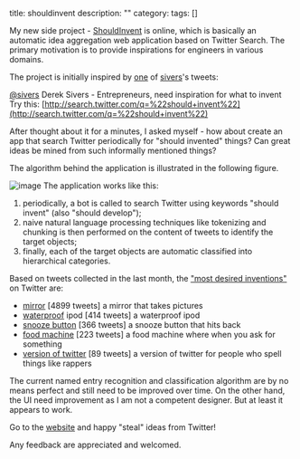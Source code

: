 title: shouldinvent
description: ""
category:
tags: []


My new side project -
[ShouldInvent](http://shouldinvent.hanxiaogang.com/) is online, which is
basically an automatic idea aggregation web application based on Twitter
Search. The primary motivation is to provide inspirations for engineers
in various domains.

The project is initially inspired by
[one](http://twitter.com/#!/sivers/status/77683713793736704) of
[sivers](http://twitter.com/#!/sivers)'s tweets:

[@sivers](http://twitter.com/#!/sivers) Derek Sivers - Entrepreneurs,
need inspiration for what to invent Try this:
[http://search.twitter.com/q=%22should+invent%22](http://search.twitter.com/q=%22should+invent%22)

After thought about it for a minutes, I asked myself - how about create
an app that search Twitter periodically for "should invented" things?
Can great ideas be mined from such informally mentioned things?

The algorithm behind the application is illustrated in the following
figure.

![image](http://hanxiaogang.com/site_media/static/images/posts/how.png)
The application works like this:

1.  periodically, a bot is called to search Twitter using keywords
    "should invent" (also "should develop");
2.  naive natural language processing techniques like tokenizing and
    chunking is then performed on the content of tweets to identify the
    target objects;
3.  finally, each of the target objects are automatic classified into
    hierarchical categories.

Based on tweets collected in the last month, the ["most desired
inventions"](http://shouldinvent.hanxiaogang.com/%20sort=tweet_count&dir=asc)
on Twitter are:

-   [mirror](http://shouldinvent.hanxiaogang.com/invent/1) [4899 tweets]
    a mirror that takes pictures
-   [waterproof](http://shouldinvent.hanxiaogang.com/invent/1664) ipod
    [414 tweets] a waterproof ipod
-   [snooze button](http://shouldinvent.hanxiaogang.com/invent/234) [366
    tweets] a snooze button that hits back
-   [food machine](http://shouldinvent.hanxiaogang.com/invent/172) [223
    tweets] a food machine where when you ask for something
-   [version of twitter](http://shouldinvent.hanxiaogang.com/invent/138)
    [89 tweets] a version of twitter for people who spell things like
    rappers

The current named entry recognition and classification algorithm are by
no means perfect and still need to be improved over time. On the other
hand, the UI need improvement as I am not a competent designer. But at
least it appears to work.

Go to the [website](http://shouldinvent.hanxiaogang.com/) and happy
"steal" ideas from Twitter!

Any feedback are appreciated and welcomed.
